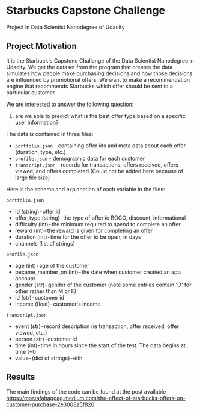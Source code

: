 # Starbucks Capstone Challenge
Project in Data Scientist Nanodegree of Udacity
## Project Motivation

It is the Starbuck's Capstone Challenge of the Data Scientist Nanodegree in Udacity. We get the dataset from the program that creates the data simulates how people make purchasing decisions and how those decisions are influenced by promotional offers. We want to make a recommendation engine that recommends Starbucks which offer should be sent to a particular customer.

We are interested to answer the following question:
1. are we able to predict what is the best offer type based on a specific user information?

The data is contained in three files:
- `portfolio.json` - containing offer ids and meta data about each offer (duration, type, etc.)
- `profile.json` - demographic data for each customer
- `transcript.json` - records for transactions, offers received, offers viewed, and offers completed (Could not be added here because of large file size)

Here is the schema and explanation of each variable in the files:

`portfolio.json`
- id (string) - offer id
- offer_type (string) - the type of offer ie BOGO, discount, informational
- difficulty (int) - the minimum required to spend to complete an offer
- reward (int) - the reward is given for completing an offer
- duration (int) - time for the offer to be open, in days
- channels (list of strings)

`profile.json`
- age (int) - age of the customer
- became_member_on (int) - the date when customer created an app account
- gender (str) - gender of the customer (note some entries contain 'O' for other rather than M or F)
- id (str) - customer id
- income (float) - customer's income

`transcript.json`
- event (str) - record description (ie transaction, offer received, offer viewed, etc.)
- person (str) - customer id
- time (int) - time in hours since the start of the test. The data begins at time t=0
- value - (dict of strings) - eith
## Results

The main findings of the code can be found at the post available https://mostafahaggag.medium.com/the-effect-of-starbucks-offers-on-customer-purchase-2e3008a5f820

